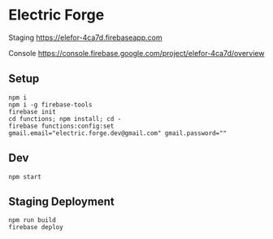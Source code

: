 
# Electric Forge

Staging
https://elefor-4ca7d.firebaseapp.com

Console
https://console.firebase.google.com/project/elefor-4ca7d/overview

## Setup
```
npm i
npm i -g firebase-tools
firebase init
cd functions; npm install; cd -
firebase functions:config:set gmail.email="electric.forge.dev@gmail.com" gmail.password=""
```

## Dev
```
npm start
```

## Staging Deployment
```
npm run build
firebase deploy
```
